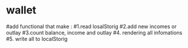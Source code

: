# wallet
#add functional that make :
#1.read losalStorig
#2.add new incomes or outlay
#3.count balance, income and outlay
#4. rendering all infomations
#5. write all to localStorig
